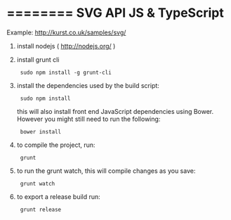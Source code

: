 ========
SVG API JS & TypeScript
========
Example: http://kurst.co.uk/samples/svg/

1) install nodejs ( http://nodejs.org/ )

2) install grunt cli

        sudo npm install -g grunt-cli

3) install the dependencies used by the build script:

        sudo npm install

   this will also install front end JavaScript dependencies using Bower. However you might still need to
   run the following:

        bower install

4) to compile the project, run:

        grunt

5) to run the grunt watch, this will compile changes as you save:

        grunt watch

6) to export a release build run:

		grunt release
